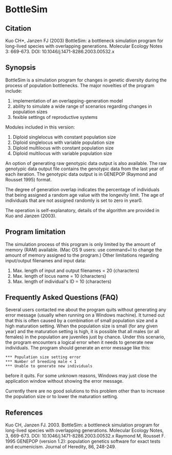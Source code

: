 # BottleSim

## Citation
Kuo CH*, Janzen FJ (2003) BottleSim: a bottleneck simulation program for long-lived species with overlapping generations. Molecular Ecology Notes 3: 669-673. DOI: 10.1046/j.1471-8286.2003.00532.x 

## Synopsis
BottleSim is a simulation program for changes in genetic diversity during the process of population bottlenecks. The major novelties of the program include:
  1. implementation of an overlapping-generation model
  2. ability to simulate a wide range of scenarios regarding changes in population sizes
  3. fexible settings of reproductive systems

Modules included in this version:
  1. Diploid singlelocus with constant population size
  2. Diploid singlelocus with variable population size
  3. Diploid multilocus with constant population size
  4. Diploid multilocus with variable population size

An option of generating raw genotypic data output is also available. The raw genotypic data output file contains the genotypic data from the last year of each iteration. The genotypic data output is in GENEPOP (Raymond and Rousset 1995) format.

The degree of generation overlap indicates the percentage of individuals that being assigned a random age value with the longevity limit. The age of individuals that are not assigned randomly is set to zero in year0.

The operation is self-explanatory, details of the algorithm are provided in Kuo and Janzen (2003).

## Program limitation
The simulation process of this program is only limited by the amount of memory (RAM) available. (Mac OS 9 users: use command+I to change the amount of memory assigned to the program.)
Other limitations regarding input/output filenames and input data:
  1. Max. length of input and output filenames = 20 (characters)
  2. Max. length of locus name = 10 (characters)
  3. Max. length of individual's ID = 10 (characters)

## Frequently Asked Questions (FAQ)
Several users contacted me about the program quits without generating any error message (usually when running on a Windows machine). It turned out that this is often caused by a combination of small population size and a high maturation setting. When the population size is small (for any given year) and the maturation setting is high, it is possible that all males (or all females) in the population are juveniles just by chance. Under this scenario, the program encounters a logical error when it needs to generate new individuals. The program should generate an error message like this:

```
*** Population size setting error
*** Number of breeding male < 1
*** Unable to generate new individuals
```

before it quits. For some unknown reasons, Windows may just close the application window without showing the error message.

Currently there are no good solutions to this problem other than to increase the population size or to lower the maturation setting.

## References
Kuo CH, Janzen FJ. 2003. BottleSim: a bottleneck simulation program for long-lived species with overlapping generations. Molecular Ecology Notes, 3, 669-673. DOI: 10.1046/j.1471-8286.2003.00532.x
Raymond M, Rousset F. 1995 GENEPOP (version 1.2): population genetics software for exact tests and ecumenicism. Journal of Heredity, 86, 248-249.
